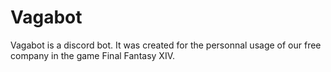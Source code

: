 # Vagabot

Vagabot is a discord bot. It was created for the personnal usage of our free company in the game Final Fantasy XIV.
